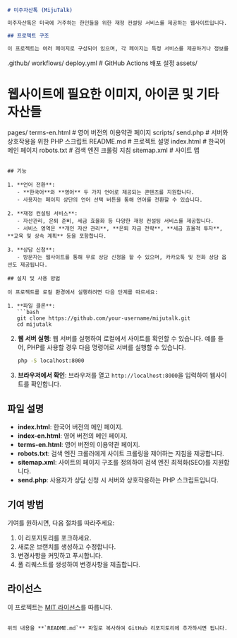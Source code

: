 ```markdown
# 미주자산톡 (MijuTalk)

미주자산톡은 미국에 거주하는 한인들을 위한 재정 컨설팅 서비스를 제공하는 웹사이트입니다. 자산관리, 은퇴준비, 투자설계 등 맞춤형 재정 솔루션을 통해 미국 내 한인 커뮤니티의 재정적 목표를 달성하는 데 도움을 줍니다.

## 프로젝트 구조

이 프로젝트는 여러 페이지로 구성되어 있으며, 각 페이지는 특정 서비스를 제공하거나 정보를 제공합니다. 주요 폴더와 파일 구조는 다음과 같습니다:

```

.github/
workflows/
deploy.yml  # GitHub Actions 배포 설정
assets/

# 웹사이트에 필요한 이미지, 아이콘 및 기타 자산들

pages/
terms-en.html  # 영어 버전의 이용약관 페이지
scripts/
send.php  # 서버와 상호작용을 위한 PHP 스크립트
README.md  # 프로젝트 설명
index.html  # 한국어 메인 페이지
robots.txt  # 검색 엔진 크롤링 지침
sitemap.xml  # 사이트 맵

````

## 기능

1. **언어 전환**:
   - **한국어**와 **영어** 두 가지 언어로 제공되는 콘텐츠를 지원합니다.
   - 사용자는 페이지 상단의 언어 선택 버튼을 통해 언어를 전환할 수 있습니다.

2. **재정 컨설팅 서비스**:
   - 자산관리, 은퇴 준비, 세금 효율화 등 다양한 재정 컨설팅 서비스를 제공합니다.
   - 서비스 영역은 **개인 자산 관리**, **은퇴 자금 전략**, **세금 효율적 투자**, **교육 및 상속 계획** 등을 포함합니다.

3. **상담 신청**:
   - 방문자는 웹사이트를 통해 무료 상담 신청을 할 수 있으며, 카카오톡 및 전화 상담 옵션도 제공됩니다.

## 설치 및 사용 방법

이 프로젝트를 로컬 환경에서 실행하려면 다음 단계를 따르세요:

1. **파일 클론**:
   ```bash
   git clone https://github.com/your-username/mijutalk.git
   cd mijutalk
````

2. **웹 서버 실행**:
   웹 서버를 실행하여 로컬에서 사이트를 확인할 수 있습니다. 예를 들어, PHP를 사용할 경우 다음 명령어로 서버를 실행할 수 있습니다.

   ```bash
   php -S localhost:8000
   ```

3. **브라우저에서 확인**:
   브라우저를 열고 `http://localhost:8000`을 입력하여 웹사이트를 확인합니다.

## 파일 설명

* **index.html**: 한국어 버전의 메인 페이지.
* **index-en.html**: 영어 버전의 메인 페이지.
* **terms-en.html**: 영어 버전의 이용약관 페이지.
* **robots.txt**: 검색 엔진 크롤러에게 사이트 크롤링을 제어하는 지침을 제공합니다.
* **sitemap.xml**: 사이트의 페이지 구조를 정의하여 검색 엔진 최적화(SEO)를 지원합니다.
* **send.php**: 사용자가 상담 신청 시 서버와 상호작용하는 PHP 스크립트입니다.

## 기여 방법

기여를 원하시면, 다음 절차를 따라주세요:

1. 이 리포지토리를 포크하세요.
2. 새로운 브랜치를 생성하고 수정합니다.
3. 변경사항을 커밋하고 푸시합니다.
4. 풀 리퀘스트를 생성하여 변경사항을 제출합니다.

## 라이선스

이 프로젝트는 [MIT 라이선스](LICENSE)를 따릅니다.

```

위의 내용을 **`README.md`** 파일로 복사하여 GitHub 리포지토리에 추가하시면 됩니다.
```

